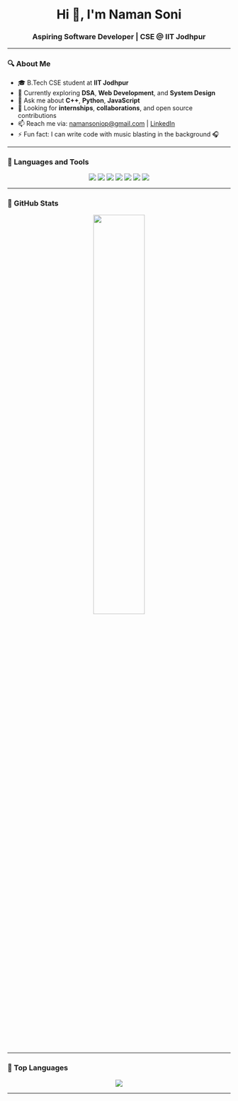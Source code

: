 <h1 align="center">Hi 👋, I'm Naman Soni</h1>
<h3 align="center">Aspiring Software Developer | CSE @ IIT Jodhpur</h3>

---

### 🔍 About Me

- 🎓 B.Tech CSE student at **IIT Jodhpur**
- 🌱 Currently exploring **DSA**, **Web Development**, and **System Design**
- 💬 Ask me about **C++**, **Python**, **JavaScript**
- 💼 Looking for **internships**, **collaborations**, and open source contributions
- 📫 Reach me via: namansoniop@gmail.com | [LinkedIn](www.linkedin.com/in/naman-soni-a46931290)
- ⚡ Fun fact: I can write code with music blasting in the background 🎧

---

### 🧰 Languages and Tools
<p align="center">
  <img src="https://img.shields.io/badge/C++-00599C?style=for-the-badge&logo=cplusplus&logoColor=white" />
  <img src="https://img.shields.io/badge/Python-3776AB?style=for-the-badge&logo=python&logoColor=white" />
  <img src="https://img.shields.io/badge/JavaScript-F7DF1E?style=for-the-badge&logo=javascript&logoColor=black" />
  <img src="https://img.shields.io/badge/Node.js-339933?style=for-the-badge&logo=node.js&logoColor=white" />
  <img src="https://img.shields.io/badge/React-20232A?style=for-the-badge&logo=react&logoColor=61DAFB" />
  <img src="https://img.shields.io/badge/MongoDB-4EA94B?style=for-the-badge&logo=mongodb&logoColor=white" />
  <img src="https://img.shields.io/badge/Git-F05032?style=for-the-badge&logo=git&logoColor=white" />
</p>

---
### 🧮 GitHub Stats
<p align="center">
  <img src="https://github-readme-stats.vercel.app/api?username=namansoni02&show_icons=true&theme=tokyonight" width="48%" />
</p>

---

### 🧠 Top Languages

<p align="center">
  <img src="https://github-readme-stats.vercel.app/api/top-langs/?username=namansoni02&layout=compact&theme=tokyonight" />
</p>

---

<!--
namansoni02/namansoni02 is a ✨ special ✨ repository because its `README.md` (this file) appears on your GitHub profile.
-->

